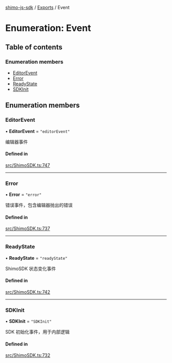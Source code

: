 [shimo-js-sdk](../README.md) / [Exports](../modules.md) / Event

# Enumeration: Event

## Table of contents

### Enumeration members

- [EditorEvent](Event.md#editorevent)
- [Error](Event.md#error)
- [ReadyState](Event.md#readystate)
- [SDKInit](Event.md#sdkinit)

## Enumeration members

### EditorEvent

• **EditorEvent** = `"editorEvent"`

编辑器事件

#### Defined in

[src/ShimoSDK.ts:747](https://github.com/shimohq/shimo-js-sdk/blob/91b55ef/src/ShimoSDK.ts#L747)

___

### Error

• **Error** = `"error"`

错误事件，包含编辑器抛出的错误

#### Defined in

[src/ShimoSDK.ts:737](https://github.com/shimohq/shimo-js-sdk/blob/91b55ef/src/ShimoSDK.ts#L737)

___

### ReadyState

• **ReadyState** = `"readyState"`

ShimoSDK 状态变化事件

#### Defined in

[src/ShimoSDK.ts:742](https://github.com/shimohq/shimo-js-sdk/blob/91b55ef/src/ShimoSDK.ts#L742)

___

### SDKInit

• **SDKInit** = `"SDKInit"`

SDK 初始化事件，用于内部逻辑

#### Defined in

[src/ShimoSDK.ts:732](https://github.com/shimohq/shimo-js-sdk/blob/91b55ef/src/ShimoSDK.ts#L732)
